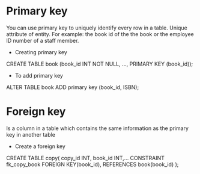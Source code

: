 # Primary key

You can use primary key to uniquely identify every row in a table.
Unique attribute of entity.
For example: the book id of the the book or the employee ID number of a staff member.

- Creating primary key

CREATE TABLE book (book_id INT NOT NULL, ..., PRIMARY KEY (book_id));

- To add primary key

ALTER TABLE book ADD primary key (book_id, ISBN);

# Foreign key

Is a column in a table which contains the same information as the primary key in another table

- Create a foreign key

CREATE TABLE copy( copy_id INT, book_id INT,... CONSTRAINT fk_copy_book FOREIGN KEY(book_id), REFERENCES book(book_id) );